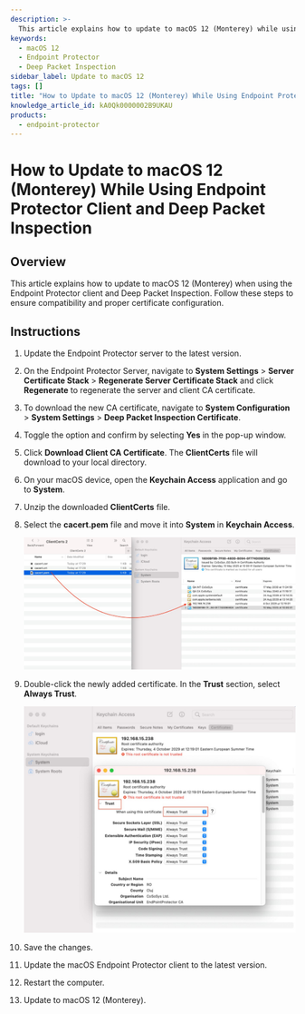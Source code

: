 ```yaml
---
description: >-
  This article explains how to update to macOS 12 (Monterey) while using the Endpoint Protector client and Deep Packet Inspection, ensuring compatibility and proper certificate configuration.
keywords:
  - macOS 12
  - Endpoint Protector
  - Deep Packet Inspection
sidebar_label: Update to macOS 12
tags: []
title: "How to Update to macOS 12 (Monterey) While Using Endpoint Protector Client and Deep Packet Inspection"
knowledge_article_id: kA0Qk0000002B9UKAU
products:
  - endpoint-protector
---
```


# How to Update to macOS 12 (Monterey) While Using Endpoint Protector Client and Deep Packet Inspection

## Overview

This article explains how to update to macOS 12 (Monterey) when using the Endpoint Protector client and Deep Packet Inspection. Follow these steps to ensure compatibility and proper certificate configuration.

## Instructions

1. Update the Endpoint Protector server to the latest version.
2. On the Endpoint Protector Server, navigate to **System Settings** > **Server Certificate Stack** > **Regenerate Server Certificate Stack** and click **Regenerate** to regenerate the server and client CA certificate.
3. To download the new CA certificate, navigate to **System Configuration** > **System Settings** > **Deep Packet Inspection Certificate**.
4. Toggle the option and confirm by selecting **Yes** in the pop-up window.
5. Click **Download Client CA Certificate**. The **ClientCerts** file will download to your local directory.
6. On your macOS device, open the **Keychain Access** application and go to **System**.
7. Unzip the downloaded **ClientCerts** file.
8. Select the **cacert.pem** file and move it into **System** in **Keychain Access**.

   ![Dragging cacert.pem into System in Keychain Access on macOS](./images/servlet_image_7fc401abe1e3.png)

9. Double-click the newly added certificate. In the **Trust** section, select **Always Trust**.

   ![Setting certificate to Always Trust in Keychain Access](./images/servlet_image_910151bbafe1.png)

10. Save the changes.
11. Update the macOS Endpoint Protector client to the latest version.
12. Restart the computer.
13. Update to macOS 12 (Monterey).